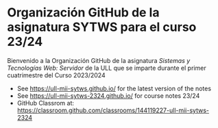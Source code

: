 # Organización GitHub de la asignatura SYTWS para el curso 23/24

Bienvenido a la Organización GitHub de la asignatura *Sistemas y Tecnologías Web: Servidor* de la ULL que se imparte durante el primer cuatrimestre del Curso 2023/2024


* See <https://ull-mii-sytws.github.io/> for the latest version of the notes
* See <https://ull-mii-sytws-2324.github.io/> for course notes 23/24
* GitHub Classrom at: <https://classroom.github.com/classrooms/144119227-ull-mii-sytws-2324>

